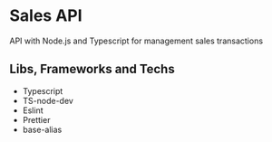 # Sales API
API with Node.js and Typescript for management sales transactions

## Libs, Frameworks and Techs
* Typescript
* TS-node-dev
* Eslint
* Prettier
* base-alias
